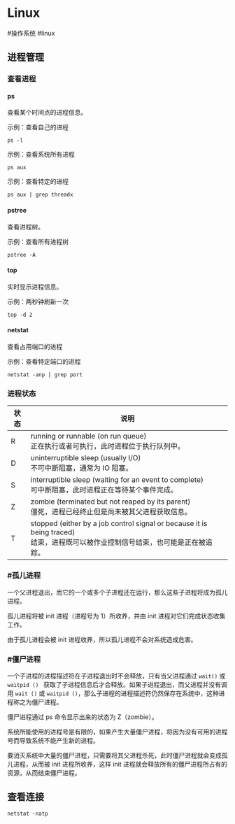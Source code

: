 # Linux

#操作系统 #linux 

## 进程管理

### 查看进程

#### ps

查看某个时间点的进程信息。

示例：查看自己的进程

```shell
ps -l
```

示例：查看系统所有进程

```shell
ps aux
```

示例：查看特定的进程

```shell
ps aux | grep threadx
```

#### pstree

查看进程树。

示例：查看所有进程树

```shell
pstree -A
```

#### top

实时显示进程信息。

示例：两秒钟刷新一次

```shell
top -d 2
```

#### netstat

查看占用端口的进程

示例：查看特定端口的进程

```shell
netstat -anp | grep port
```

### 进程状态

| 状态 | 说明                                                                                                                                 |
| ---- | ------------------------------------------------------------------------------------------------------------------------------------ |
| R    | running or runnable (on run queue)<br>正在执行或者可执行，此时进程位于执行队列中。                                                   |
| D    | uninterruptible sleep (usually I/O)<br>不可中断阻塞，通常为 IO 阻塞。                                                                |
| S    | interruptible sleep (waiting for an event to complete) <br> 可中断阻塞，此时进程正在等待某个事件完成。                               |
| Z    | zombie (terminated but not reaped by its parent)<br>僵死，进程已经终止但是尚未被其父进程获取信息。                                   |
| T    | stopped (either by a job control signal or because it is being traced) <br> 结束，进程既可以被作业控制信号结束，也可能是正在被追踪。 |



### #孤儿进程

一个父进程退出，而它的一个或多个子进程还在运行，那么这些子进程将成为孤儿进程。

孤儿进程将被 init 进程（进程号为 1）所收养，并由 init 进程对它们完成状态收集工作。

由于孤儿进程会被 init 进程收养，所以孤儿进程不会对系统造成危害。

### #僵尸进程

一个子进程的进程描述符在子进程退出时不会释放，只有当父进程通过 `wait()` 或 `waitpid () ` 获取了子进程信息后才会释放。如果子进程退出，而父进程并没有调用 ` wait () ` 或 ` waitpid () `，那么子进程的进程描述符仍然保存在系统中，这种进程称之为僵尸进程。

僵尸进程通过 ps 命令显示出来的状态为 Z（zombie）。

系统所能使用的进程号是有限的，如果产生大量僵尸进程，将因为没有可用的进程号而导致系统不能产生新的进程。

要消灭系统中大量的僵尸进程，只需要将其父进程杀死，此时僵尸进程就会变成孤儿进程，从而被 init 进程所收养，这样 init 进程就会释放所有的僵尸进程所占有的资源，从而结束僵尸进程。


## 查看连接

```shell
netstat -natp
```